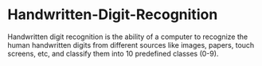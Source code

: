 # Handwritten-Digit-Recognition

Handwritten digit recognition is the ability of a computer to recognize the human handwritten digits from different sources like images, papers, touch screens, etc, and classify them into 10 predefined classes (0-9). 
